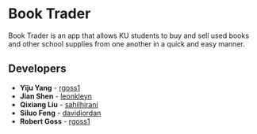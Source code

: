 # Book Trader 

Book Trader is an app that allows KU students to buy and sell used books and other school supplies from one another in a quick and easy manner.

## Developers

* **Yiju Yang** - [rgoss1](https://github.com/rgoss1)
* **Jian Shen** - [leonkleyn](https://github.com/leonkleyn)
* **Qixiang Liu** - [sahilhirani](https://github.com/sahilhirani)
* **Siluo Feng** - [davidiordan](https://github.com)
* **Robert Goss** - [rgoss1](https://github.com/rgoss1)
